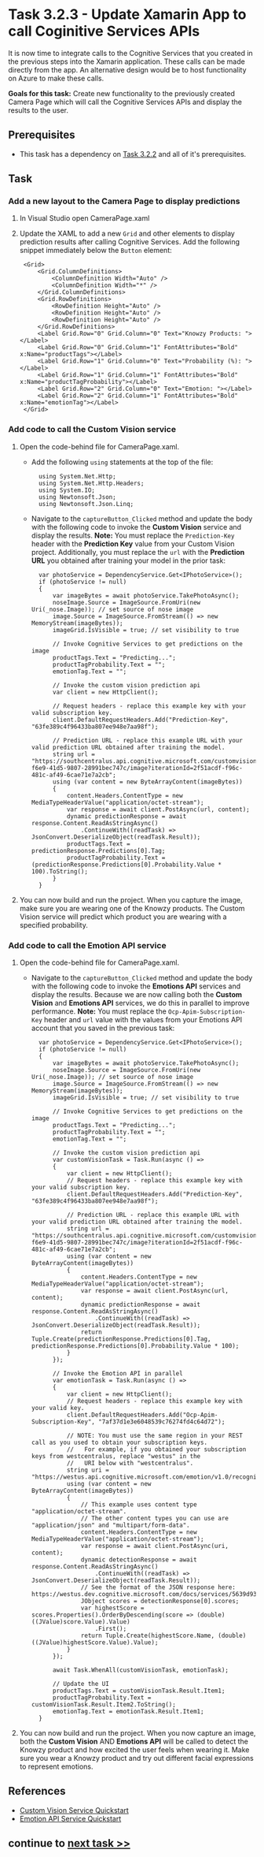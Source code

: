 # Task 3.2.3 - Update Xamarin App to call Coginitive Services APIs

It is now time to integrate calls to the Cognitive Services that you created in the previous steps into the Xamarin application. These calls can be made directly from the app. An alternative design would be to host functionality on Azure to make these calls.

**Goals for this task:** Create new functionality to the previously created Camera Page which will call the Cognitive Services APIs and display the results to the user.

## Prerequisites

* This task has a dependency on [Task 3.2.2](322_EmotionAPI.md) and all of it's prerequisites.

## Task

### Add a new layout to the Camera Page to display predictions

1. In Visual Studio open CameraPage.xaml
2. Update the XAML to add a new `Grid` and other elements to display prediction results after calling Cognitive Services. Add the following snippet immediately below the `Button` element:

        <Grid>
            <Grid.ColumnDefinitions>
                <ColumnDefinition Width="Auto" />
                <ColumnDefinition Width="*" />
            </Grid.ColumnDefinitions>
            <Grid.RowDefinitions>
                <RowDefinition Height="Auto" />
                <RowDefinition Height="Auto" />
                <RowDefinition Height="Auto" />
            </Grid.RowDefinitions>
            <Label Grid.Row="0" Grid.Column="0" Text="Knowzy Products: "></Label>
            <Label Grid.Row="0" Grid.Column="1" FontAttributes="Bold"  x:Name="productTags"></Label>
            <Label Grid.Row="1" Grid.Column="0" Text="Probability (%): "></Label>
            <Label Grid.Row="1" Grid.Column="1" FontAttributes="Bold" x:Name="productTagProbability"></Label>
            <Label Grid.Row="2" Grid.Column="0" Text="Emotion: "></Label>
            <Label Grid.Row="2" Grid.Column="1" FontAttributes="Bold" x:Name="emotionTag"></Label>
        </Grid>

### Add code to call the Custom Vision service

1. Open the code-behind file for CameraPage.xaml. 

    * Add the following `using` statements at the top of the file:

            using System.Net.Http;
            using System.Net.Http.Headers;
            using System.IO;
            using Newtonsoft.Json;
            using Newtonsoft.Json.Linq;

    * Navigate to the `captureButton_Clicked` method and update the body with the following code to invoke the **Custom Vision** service and display the results.
      **Note:** You must replace the `Prediction-Key` header with the **Prediction Key** value from your Custom Vision project. Additionally, you must replace the `url` with the **Prediction URL** you obtained after training your model in the prior task: 

            var photoService = DependencyService.Get<IPhotoService>();
            if (photoService != null)
            {
                var imageBytes = await photoService.TakePhotoAsync();
                noseImage.Source = ImageSource.FromUri(new Uri(_nose.Image)); // set source of nose image
                image.Source = ImageSource.FromStream(() => new MemoryStream(imageBytes));
                imageGrid.IsVisible = true; // set visibility to true

                // Invoke Cognitive Services to get predictions on the image
                productTags.Text = "Predicting...";
                productTagProbability.Text = "";
                emotionTag.Text = "";

                // Invoke the custom vision prediction api
                var client = new HttpClient();

                // Request headers - replace this example key with your valid subscription key.
                client.DefaultRequestHeaders.Add("Prediction-Key", "63fe389c4f96433ba807ee948e7aa98f");

                // Prediction URL - replace this example URL with your valid prediction URL obtained after training the model.
                string url = "https://southcentralus.api.cognitive.microsoft.com/customvision/v1.0/Prediction/a2545d9c-f6e9-41d5-9807-28991bec747c/image?iterationId=2f51acdf-f96c-481c-af49-6cae71e7a2cb";
                using (var content = new ByteArrayContent(imageBytes))
                {
                    content.Headers.ContentType = new MediaTypeHeaderValue("application/octet-stream");
                    var response = await client.PostAsync(url, content);
                    dynamic predictionResponse = await response.Content.ReadAsStringAsync()
                        .ContinueWith((readTask) => JsonConvert.DeserializeObject(readTask.Result));
                    productTags.Text = predictionResponse.Predictions[0].Tag;
                    productTagProbability.Text = (predictionResponse.Predictions[0].Probability.Value * 100).ToString();
                }
            }

2. You can now build and run the project. When you capture the image, make sure you are wearing one of the Knowzy products. The Custom Vision service will predict which product you are wearing with a specified probability.

### Add code to call the Emotion API service

1. Open the code-behind file for CameraPage.xaml. 

    * Navigate to the `captureButton_Clicked` method and update the body with the following code to invoke the **Emotions API** services and display the results. 
      Because we are now calling both the **Custom Vision** and **Emotions API** services, we do this in parallel to improve performance. 
      **Note:** You must replace the `Ocp-Apim-Subscription-Key` header and `url` value with the values from your Emotions API account that you saved in the previous task: 

            var photoService = DependencyService.Get<IPhotoService>();
            if (photoService != null)
            {
                var imageBytes = await photoService.TakePhotoAsync();
                noseImage.Source = ImageSource.FromUri(new Uri(_nose.Image)); // set source of nose image
                image.Source = ImageSource.FromStream(() => new MemoryStream(imageBytes));
                imageGrid.IsVisible = true; // set visibility to true

                // Invoke Cognitive Services to get predictions on the image
                productTags.Text = "Predicting...";
                productTagProbability.Text = "";
                emotionTag.Text = "";

                // Invoke the custom vision prediction api
                var customVisionTask = Task.Run(async () =>
                {
                    var client = new HttpClient();
                    // Request headers - replace this example key with your valid subscription key.
                    client.DefaultRequestHeaders.Add("Prediction-Key", "63fe389c4f96433ba807ee948e7aa98f");

                    // Prediction URL - replace this example URL with your valid prediction URL obtained after training the model.
                    string url = "https://southcentralus.api.cognitive.microsoft.com/customvision/v1.0/Prediction/a2545d9c-f6e9-41d5-9807-28991bec747c/image?iterationId=2f51acdf-f96c-481c-af49-6cae71e7a2cb";
                    using (var content = new ByteArrayContent(imageBytes))
                    {
                        content.Headers.ContentType = new MediaTypeHeaderValue("application/octet-stream");
                        var response = await client.PostAsync(url, content);
                        dynamic predictionResponse = await response.Content.ReadAsStringAsync()
                            .ContinueWith((readTask) => JsonConvert.DeserializeObject(readTask.Result));
                        return Tuple.Create(predictionResponse.Predictions[0].Tag, predictionResponse.Predictions[0].Probability.Value * 100);
                    }
                });

                // Invoke the Emotion API in parallel
                var emotionTask = Task.Run(async () =>
                {
                    var client = new HttpClient();
                    // Request headers - replace this example key with your valid key.
                    client.DefaultRequestHeaders.Add("Ocp-Apim-Subscription-Key", "7af37d1e3e6048539c76274fd4c64d72");

                    // NOTE: You must use the same region in your REST call as you used to obtain your subscription keys.
                    //   For example, if you obtained your subscription keys from westcentralus, replace "westus" in the 
                    //   URI below with "westcentralus".
                    string uri = "https://westus.api.cognitive.microsoft.com/emotion/v1.0/recognize";
                    using (var content = new ByteArrayContent(imageBytes))
                    {
                        // This example uses content type "application/octet-stream".
                        // The other content types you can use are "application/json" and "multipart/form-data".
                        content.Headers.ContentType = new MediaTypeHeaderValue("application/octet-stream");
                        var response = await client.PostAsync(uri, content);
                        dynamic detectionResponse = await response.Content.ReadAsStringAsync()
                            .ContinueWith((readTask) => JsonConvert.DeserializeObject(readTask.Result));
                        // See the format of the JSON response here: https://westus.dev.cognitive.microsoft.com/docs/services/5639d931ca73072154c1ce89/operations/563b31ea778daf121cc3a5fa
                        JObject scores = detectionResponse[0].scores;
                        var highestScore = scores.Properties().OrderByDescending(score => (double)((JValue)score.Value).Value)
                            .First();
                        return Tuple.Create(highestScore.Name, (double)((JValue)highestScore.Value).Value);
                    }
                });

                await Task.WhenAll(customVisionTask, emotionTask);

                // Update the UI
                productTags.Text = customVisionTask.Result.Item1;
                productTagProbability.Text = customVisionTask.Result.Item2.ToString();
                emotionTag.Text = emotionTask.Result.Item1;
            }

2. You can now build and run the project. When you now capture an image, both the **Custom Vision** AND **Emotions API** will be called to detect the Knowzy product and how excited the user feels when wearing it. Make sure you wear a Knowzy product and try out different facial expressions to represent emotions.

## References

* [Custom Vision Service Quickstart](https://docs.microsoft.com/en-us/azure/cognitive-services/custom-vision-service/use-prediction-api)
* [Emotion API Service Quickstart](https://docs.microsoft.com/en-us/azure/cognitive-services/emotion/quickstarts/csharp)



## continue to [next task >> ](331_Social.md)
